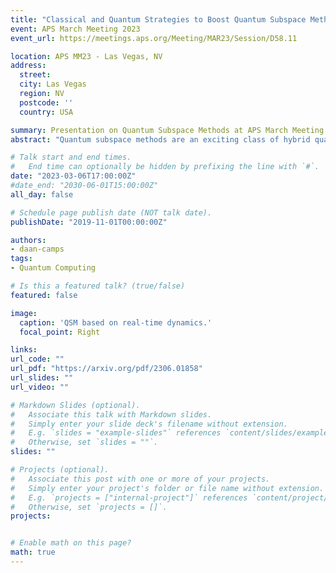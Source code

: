 ```yaml
---
title: "Classical and Quantum Strategies to Boost Quantum Subspace Methods"
event: APS March Meeting 2023
event_url: https://meetings.aps.org/Meeting/MAR23/Session/D58.11

location: APS MM23 - Las Vegas, NV
address:
  street: 
  city: Las Vegas
  region: NV
  postcode: ''
  country: USA

summary: Presentation on Quantum Subspace Methods at APS March Meeting 2023.
abstract: "Quantum subspace methods are an exciting class of hybrid quantum algorithms for ground and excited state computations where approximate energies are extracted from an appropriate subspace of the full Hilbert space. The expansion states that form the basis for the subspace are prepared on the quantum computer and the projected problem is retrieved through measurement. The approximate energies are then obtained through classical diagonalization of the low-dimensional projected problem. In this talk, we present classical and quantum strategies that aim to improve the energy approximations and convergence behavior of quantum subspace algorithms by improving the conditioning of the basis of expansion states through both implicit and explicit methods. We show that our strategies lead to more accurate energies for comparable classical and quantum resources and illustrate the performance through numerical simulations for a variety of problems stemming from condensed matter physics and electronic structure theory."

# Talk start and end times.
#   End time can optionally be hidden by prefixing the line with `#`.
date: "2023-03-06T17:00:00Z"
#date_end: "2030-06-01T15:00:00Z"
all_day: false

# Schedule page publish date (NOT talk date).
publishDate: "2019-11-01T00:00:00Z"

authors:
- daan-camps
tags:
- Quantum Computing

# Is this a featured talk? (true/false)
featured: false

image:
  caption: 'QSM based on real-time dynamics.'
  focal_point: Right

links:
url_code: ""
url_pdf: "https://arxiv.org/pdf/2306.01858"
url_slides: ""
url_video: ""

# Markdown Slides (optional).
#   Associate this talk with Markdown slides.
#   Simply enter your slide deck's filename without extension.
#   E.g. `slides = "example-slides"` references `content/slides/example-slides.md`.
#   Otherwise, set `slides = ""`.
slides: ""

# Projects (optional).
#   Associate this post with one or more of your projects.
#   Simply enter your project's folder or file name without extension.
#   E.g. `projects = ["internal-project"]` references `content/project/deep-learning/index.md`.
#   Otherwise, set `projects = []`.
projects:


# Enable math on this page?
math: true
---
```

